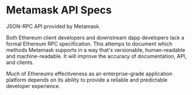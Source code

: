 # Metamask API Specs

JSON-RPC API provided by Metamask.

Both Ethereum client developers and downstream dapp developers lack a formal Ethereum RPC specification. This attemps to document which methods Metamask supports in a way that's versionable, human-readable and machine-readable. It will improve the accuracy of documentation, API, and clients.

Much of Ethereums effectiveness as an enterprise-grade application platform depends on its ability to provide a reliable and predictable developer experience.
